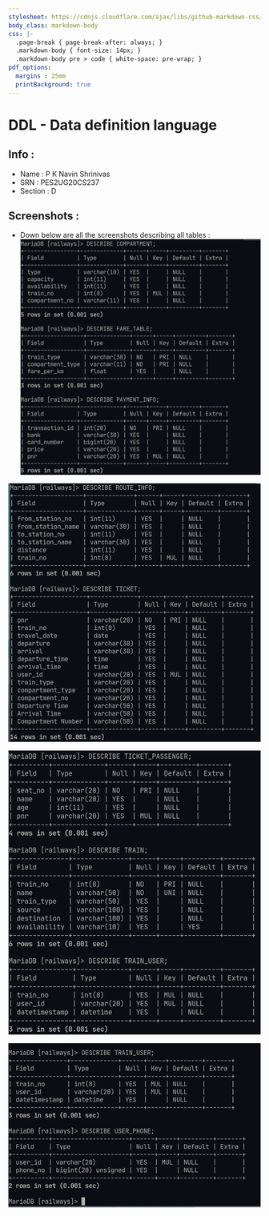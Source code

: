 ```yaml
---
stylesheet: https://cdnjs.cloudflare.com/ajax/libs/github-markdown-css/2.10.0/github-markdown.min.css
body_class: markdown-body
css: |-
  .page-break { page-break-after: always; }
  .markdown-body { font-size: 14px; }
  .markdown-body pre > code { white-space: pre-wrap; }
pdf_options:
  margins : 25mm
  printBackground: true
---
```


# DDL - Data definition language 

## Info : 
- Name : P K Navin Shrinivas 
- SRN : PES2UG20CS237 
- Section : D 

## Screenshots : 
- Down below are all the screenshots describing all tables : 
![image](./1.png)

![image](./2.png)

![image](./3.png)

![image](./4.png)

